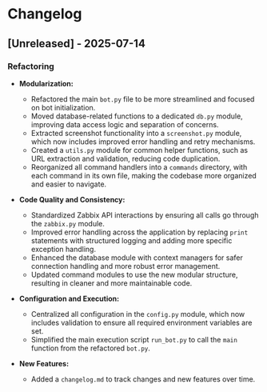 # Changelog

## [Unreleased] - 2025-07-14

### Refactoring

- **Modularization:**
  - Refactored the main `bot.py` file to be more streamlined and focused on bot initialization.
  - Moved database-related functions to a dedicated `db.py` module, improving data access logic and separation of concerns.
  - Extracted screenshot functionality into a `screenshot.py` module, which now includes improved error handling and retry mechanisms.
  - Created a `utils.py` module for common helper functions, such as URL extraction and validation, reducing code duplication.
  - Reorganized all command handlers into a `commands` directory, with each command in its own file, making the codebase more organized and easier to navigate.

- **Code Quality and Consistency:**
  - Standardized Zabbix API interactions by ensuring all calls go through the `zabbix.py` module.
  - Improved error handling across the application by replacing `print` statements with structured logging and adding more specific exception handling.
  - Enhanced the database module with context managers for safer connection handling and more robust error management.
  - Updated command modules to use the new modular structure, resulting in cleaner and more maintainable code.

- **Configuration and Execution:**
  - Centralized all configuration in the `config.py` module, which now includes validation to ensure all required environment variables are set.
  - Simplified the main execution script `run_bot.py` to call the `main` function from the refactored `bot.py`.

- **New Features:**
  - Added a `changelog.md` to track changes and new features over time.
